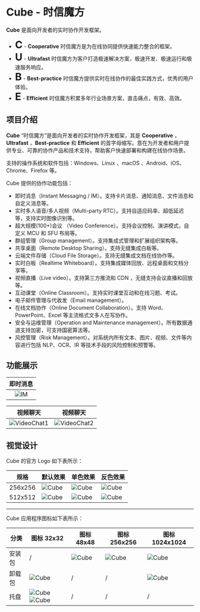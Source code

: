 # Cube - 时信魔方

**Cube** 是面向开发者的实时协作开发框架。

* <span style="font-size:27px;display:inline;"><b>C</b></span> - <b>Cooperative</b> 时信魔方是为在线协同提供快速能力整合的框架。
* <span style="font-size:27px;display:inline;"><b>U</b></span> - <b>Ultrafast</b> 时信魔方为客户打造极速解决方案，极速开发、极速运行和极速服务响应。
* <span style="font-size:27px;display:inline;"><b>B</b></span> - <b>Best-practice</b> 时信魔方提供实时在线协作的最佳实践方式，优秀的用户体验。
* <span style="font-size:27px;display:inline;"><b>E</b></span> - <b>Efficient</b> 时信魔方积累多年行业场景方案，直击痛点，有效、高效。


## 项目介绍

**Cube** “时信魔方”是面向开发者的实时协作开发框架，其是 **Cooperative** ，**Ultrafast** ，**Best-practice** 和 **Efficient** 的首字母缩写。意在为开发者和用户提供专业、可靠的协作产品和技术支持，帮助客户快速部署和构建在线协作场景。

支持的操作系统和软件包括：Windows、Linux 、macOS 、Android、iOS、Chrome、Firefox 等。

Cube 提供的协作功能包括：

* 即时消息（Instant Messaging / IM）。支持卡片消息、通知消息、文件消息和自定义消息等。
* 实时多人语音/多人视频（Multi-party RTC）。支持自适应码率、超低延迟等，支持实时图像识别等。
* 超大规模(100+)会议 （Video Conference）。支持会议控制、演讲模式，自定义 MCU 和 SFU 布局等。
* 群组管理（Group management）。支持集成式管理和扩展组织架构等。
* 共享桌面（Remote Desktop Sharing）。支持无缝集成白板等。
* 云端文件存储（Cloud File Storage）。支持无缝集成文档在线协作等。
* 实时白板（Realtime Whiteboard）。支持集成媒体回放、远程桌面和文档分享等。
* 视频直播（Live video）。支持第三方推流和 CDN ，无缝支持会议直播和回放等。
* 互动课堂（Online Classroom）。支持实时课堂互动和在线习题、考试。
* 电子邮件管理与代收发（Email management）。
* 在线文档协作（Online Document Collaboration）。支持 Word、PowerPoint、Excel 等主流格式文多人在写协作。
* 安全与运维管理（Operation and Maintenance management）。所有数据通道支持加密，可支持国密算法等。
* 风控管理（Risk Management）。对系统内所有文本、图片、视频、文件等内容进行包括 NLP、OCR、IR 等技术手段的风险控制和预警等。


## 功能展示

| 即时消息 |
|:----:|
|![IM](https://code.workinggo.com/Cube3/cube-manual/raw/master/assets/showcase/im.gif)|

| 视频聊天 | 视频聊天 |
|:----:|:----:|
|![VideoChat1](https://code.workinggo.com/Cube3/cube-manual/raw/master/assets/showcase/videochat_1.gif)|![VideoChat2](https://code.workinggo.com/Cube3/cube-manual/raw/master/assets/showcase/videochat_2.gif)|



## 视觉设计

Cube 的官方 Logo 如下表所示：

| 规格 | 默认效果 | 单色效果 | 反色效果 |
| ---- | ---- | ---- | ---- |
| 256x256 | ![Cube](https://code.workinggo.com/Cube3/cube-manual/raw/master/assets/images/logo/cube_256.png) | ![Cube](https://code.workinggo.com/Cube3/cube-manual/raw/master/assets/images/logo/cube_mono_256.png) | ![Cube](https://code.workinggo.com/Cube3/cube-manual/raw/master/assets/images/logo/cube_inverse_256.png)
| 512x512 | ![Cube](https://code.workinggo.com/Cube3/cube-manual/raw/master/assets/images/logo/cube_512.png) | ![Cube](https://code.workinggo.com/Cube3/cube-manual/raw/master/assets/images/logo/cube_mono_512.png) | ![Cube](https://code.workinggo.com/Cube3/cube-manual/raw/master/assets/images/logo/cube_inverse_512.png)

****

Cube 应用程序图标如下表所示：

| 分类 | 图标 32x32 | 图标 48x48 | 图标 256x256 | 图标 1024x1024 |
| ---- | ---- | ---- | ---- | ---- |
| 安装包 | / | ![Cube](https://code.workinggo.com/Cube3/cube-manual/raw/master/assets/images/icon/cube_install_48.png) | ![Cube](https://code.workinggo.com/Cube3/cube-manual/raw/master/assets/images/icon/cube_install_256.png) | ![Cube](https://code.workinggo.com/Cube3/cube-manual/raw/master/assets/images/icon/cube_install_1024.png) |
| 卸载包 | ![Cube](https://code.workinggo.com/Cube3/cube-manual/raw/master/assets/images/icon/cube_uninstall_32.png) | / | / | ![Cube](https://code.workinggo.com/Cube3/cube-manual/raw/master/assets/images/icon/cube_uninstall_1024.png) |
| 托盘 | ![Cube](https://code.workinggo.com/Cube3/cube-manual/raw/master/assets/images/icon/cube_tray_32.png) ![Cube](https://code.workinggo.com/Cube3/cube-manual/raw/master/assets/images/icon/cube_tray_active_32.png) | / | / | / |
